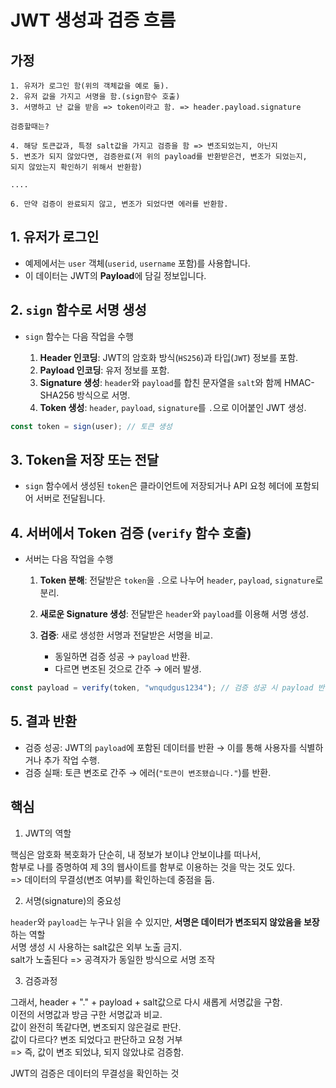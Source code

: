 # JWT 생성과 검증 흐름

## 가정

    1. 유저가 로그인 함(위의 객체값을 예로 듦).
    2. 유저 값을 가지고 서명을 함.(sign함수 호출)
    3. 서명하고 난 값을 받음 => token이라고 함. => header.payload.signature

    검증할때는? 
    
    4. 해당 토큰값과, 특정 salt값을 가지고 검증을 함 => 변조되었는지, 아닌지
    5. 변조가 되지 않았다면, 검증완료(저 위의 payload를 반환받은건, 변조가 되었는지,
    되지 않았는지 확인하기 위해서 반환함)

    ....

    6. 만약 검증이 완료되지 않고, 변조가 되었다면 에러를 반환함.

## 1. 유저가 로그인

   - 예제에서는 `user` 객체(`userid`, `username` 포함)를 사용합니다.
   - 이 데이터는 JWT의 **Payload**에 담길 정보입니다.

## 2. `sign` 함수로 서명 생성

   - `sign` 함수는 다음 작업을 수행

     1. **Header 인코딩**: JWT의 암호화 방식(`HS256`)과 타입(`JWT`) 정보를 포함.
     2. **Payload 인코딩**: 유저 정보를 포함.
     3. **Signature 생성**: `header`와 `payload`를 합친 문자열을 `salt`와 함께 HMAC-SHA256 방식으로 서명.
     4. **Token 생성**: `header`, `payload`, `signature`를 `.`으로 이어붙인 JWT 생성.

   ```javascript
   const token = sign(user); // 토큰 생성
   ```

## 3. Token을 저장 또는 전달
   - `sign` 함수에서 생성된 `token`은 클라이언트에 저장되거나 API 요청 헤더에 포함되어 서버로 전달됩니다.

## 4. 서버에서 Token 검증 (`verify` 함수 호출)

   - 서버는 다음 작업을 수행

     1. **Token 분해**: 전달받은 `token`을 `.`으로 나누어 `header`, `payload`, `signature`로 분리.
     2. **새로운 Signature 생성**: 전달받은 `header`와 `payload`를 이용해 서명 생성.
     3. **검증**: 새로 생성한 서명과 전달받은 서명을 비교.  

        - 동일하면 검증 성공 → `payload` 반환.
        - 다르면 변조된 것으로 간주 → 에러 발생.

   ```javascript
   const payload = verify(token, "wnqudgus1234"); // 검증 성공 시 payload 반환
   ```

## 5. 결과 반환
   - 검증 성공: JWT의 `payload`에 포함된 데이터를 반환 → 이를 통해 사용자를 식별하거나 추가 작업 수행.
   - 검증 실패: 토큰 변조로 간주 → 에러(`"토큰이 변조됐습니다."`)를 반환.

## 핵심

1. JWT의 역할

핵심은 암호화 복호화가 단순히, 내 정보가 보이냐 안보이냐를 떠나서,  
함부로 나를 증명하여 제 3의 웹사이트를 함부로 이용하는 것을 막는 것도 있다.  
=> 데이터의 무결성(변조 여부)를 확인하는데 중점을 둠.

2. 서명(signature)의 중요성

`header`와 `payload`는 누구나 읽을 수 있지만, **서명은 데이터가 변조되지 않았음을 보장** 하는 역할  
서명 생성 시 사용하는 salt값은 외부 노출 금지.  
salt가 노출된다 => 공격자가 동일한 방식으로 서명 조작

3. 검증과정

그래서, header + "." + payload + salt값으로 다시 새롭게 서명값을 구함.  
이전의 서명값과 방금 구한 서명값과 비교.  
값이 완전히 똑같다면, 변조되지 않은걸로 판단.  
값이 다르다? 변조 되었다고 판단하고 요청 거부  
=> 즉, 값이 변조 되었냐, 되지 않았냐로 검증함.  

JWT의 검증은 데이터의 무결성을 확인하는 것